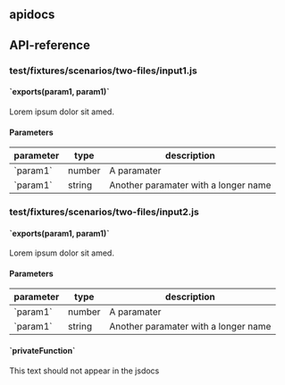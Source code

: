 ## apidocs

##  API-reference
    
### test/fixtures/scenarios/two-files/input1.js

#### &#x60;exports(param1, param1)&#x60;

Lorem ipsum dolor sit amed.

#### Parameters

| parameter | type   | description                          |
| --------- | ------ | ------------------------------------ |
| &#x60;param1&#x60;  | number | A paramater                          |
| &#x60;param1&#x60;  | string | Another paramater with a longer name |



    
### test/fixtures/scenarios/two-files/input2.js

#### &#x60;exports(param1, param1)&#x60;

Lorem ipsum dolor sit amed.

#### Parameters

| parameter | type   | description                          |
| --------- | ------ | ------------------------------------ |
| &#x60;param1&#x60;  | number | A paramater                          |
| &#x60;param1&#x60;  | string | Another paramater with a longer name |



#### &#x60;privateFunction&#x60;

This text should not appear in the jsdocs



